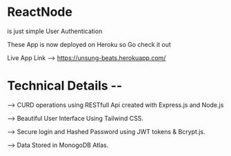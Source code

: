 
<h1>ReactNode</h1> is just simple User Authentication 

These App is now deployed on Heroku so Go check it out

Live App Link --> https://unsung-beats.herokuapp.com/


<h1>Technical Details -- </h1>

--> CURD operations using RESTfull Api created with Express.js and Node.js

--> Beautiful User Interface Using Tailwind CSS.

--> Secure login and Hashed Password using JWT tokens & Bcrypt.js.

--> Data Stored in MonogoDB Atlas.


